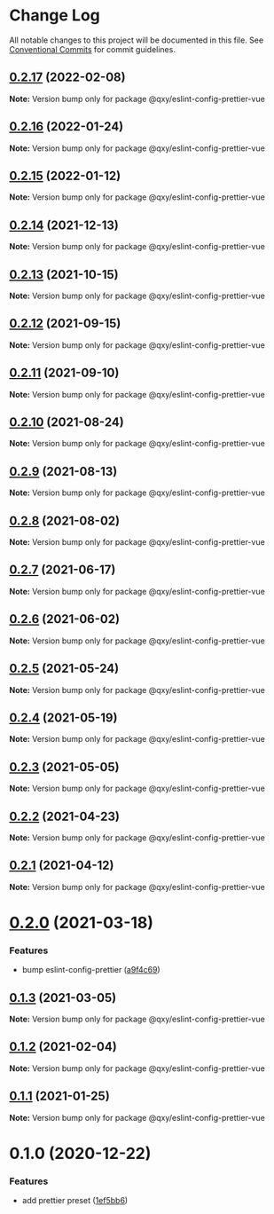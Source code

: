 # Change Log

All notable changes to this project will be documented in this file.
See [Conventional Commits](https://conventionalcommits.org) for commit guidelines.

## [0.2.17](https://github.com/qxy-fe/configs/compare/@qxy/eslint-config-prettier-vue@0.2.16...@qxy/eslint-config-prettier-vue@0.2.17) (2022-02-08)

**Note:** Version bump only for package @qxy/eslint-config-prettier-vue





## [0.2.16](https://github.com/qxy-fe/configs/compare/@qxy/eslint-config-prettier-vue@0.2.15...@qxy/eslint-config-prettier-vue@0.2.16) (2022-01-24)

**Note:** Version bump only for package @qxy/eslint-config-prettier-vue





## [0.2.15](https://github.com/qxy-fe/configs/compare/@qxy/eslint-config-prettier-vue@0.2.14...@qxy/eslint-config-prettier-vue@0.2.15) (2022-01-12)

**Note:** Version bump only for package @qxy/eslint-config-prettier-vue





## [0.2.14](https://github.com/qxy-fe/configs/compare/@qxy/eslint-config-prettier-vue@0.2.13...@qxy/eslint-config-prettier-vue@0.2.14) (2021-12-13)

**Note:** Version bump only for package @qxy/eslint-config-prettier-vue





## [0.2.13](https://github.com/qxy-fe/configs/compare/@qxy/eslint-config-prettier-vue@0.2.12...@qxy/eslint-config-prettier-vue@0.2.13) (2021-10-15)

**Note:** Version bump only for package @qxy/eslint-config-prettier-vue





## [0.2.12](https://github.com/qxy-fe/configs/compare/@qxy/eslint-config-prettier-vue@0.2.11...@qxy/eslint-config-prettier-vue@0.2.12) (2021-09-15)

**Note:** Version bump only for package @qxy/eslint-config-prettier-vue





## [0.2.11](https://github.com/qxy-fe/configs/compare/@qxy/eslint-config-prettier-vue@0.2.10...@qxy/eslint-config-prettier-vue@0.2.11) (2021-09-10)

**Note:** Version bump only for package @qxy/eslint-config-prettier-vue





## [0.2.10](https://github.com/qxy-fe/configs/compare/@qxy/eslint-config-prettier-vue@0.2.9...@qxy/eslint-config-prettier-vue@0.2.10) (2021-08-24)

**Note:** Version bump only for package @qxy/eslint-config-prettier-vue





## [0.2.9](https://github.com/qxy-fe/configs/compare/@qxy/eslint-config-prettier-vue@0.2.8...@qxy/eslint-config-prettier-vue@0.2.9) (2021-08-13)

**Note:** Version bump only for package @qxy/eslint-config-prettier-vue





## [0.2.8](https://github.com/qxy-fe/configs/compare/@qxy/eslint-config-prettier-vue@0.2.7...@qxy/eslint-config-prettier-vue@0.2.8) (2021-08-02)

**Note:** Version bump only for package @qxy/eslint-config-prettier-vue

## [0.2.7](https://github.com/qxy-fe/configs/compare/@qxy/eslint-config-prettier-vue@0.2.6...@qxy/eslint-config-prettier-vue@0.2.7) (2021-06-17)

**Note:** Version bump only for package @qxy/eslint-config-prettier-vue

## [0.2.6](https://github.com/qxy-fe/configs/compare/@qxy/eslint-config-prettier-vue@0.2.5...@qxy/eslint-config-prettier-vue@0.2.6) (2021-06-02)

**Note:** Version bump only for package @qxy/eslint-config-prettier-vue

## [0.2.5](https://github.com/qxy-fe/configs/compare/@qxy/eslint-config-prettier-vue@0.2.4...@qxy/eslint-config-prettier-vue@0.2.5) (2021-05-24)

**Note:** Version bump only for package @qxy/eslint-config-prettier-vue

## [0.2.4](https://github.com/qxy-fe/configs/compare/@qxy/eslint-config-prettier-vue@0.2.3...@qxy/eslint-config-prettier-vue@0.2.4) (2021-05-19)

**Note:** Version bump only for package @qxy/eslint-config-prettier-vue

## [0.2.3](https://github.com/qxy-fe/configs/compare/@qxy/eslint-config-prettier-vue@0.2.2...@qxy/eslint-config-prettier-vue@0.2.3) (2021-05-05)

**Note:** Version bump only for package @qxy/eslint-config-prettier-vue

## [0.2.2](https://github.com/qxy-fe/configs/compare/@qxy/eslint-config-prettier-vue@0.2.1...@qxy/eslint-config-prettier-vue@0.2.2) (2021-04-23)

**Note:** Version bump only for package @qxy/eslint-config-prettier-vue

## [0.2.1](https://github.com/qxy-fe/configs/compare/@qxy/eslint-config-prettier-vue@0.2.0...@qxy/eslint-config-prettier-vue@0.2.1) (2021-04-12)

**Note:** Version bump only for package @qxy/eslint-config-prettier-vue

# [0.2.0](https://github.com/qxy-fe/configs/compare/@qxy/eslint-config-prettier-vue@0.1.3...@qxy/eslint-config-prettier-vue@0.2.0) (2021-03-18)

### Features

-   bump eslint-config-prettier ([a9f4c69](https://github.com/qxy-fe/configs/commit/a9f4c69a2584ead637e67207f4fb028384dce948))

## [0.1.3](https://github.com/qxy-fe/configs/compare/@qxy/eslint-config-prettier-vue@0.1.2...@qxy/eslint-config-prettier-vue@0.1.3) (2021-03-05)

**Note:** Version bump only for package @qxy/eslint-config-prettier-vue

## [0.1.2](https://github.com/qxy-fe/configs/compare/@qxy/eslint-config-prettier-vue@0.1.1...@qxy/eslint-config-prettier-vue@0.1.2) (2021-02-04)

**Note:** Version bump only for package @qxy/eslint-config-prettier-vue

## [0.1.1](https://github.com/qxy-fe/configs/compare/@qxy/eslint-config-prettier-vue@0.1.0...@qxy/eslint-config-prettier-vue@0.1.1) (2021-01-25)

**Note:** Version bump only for package @qxy/eslint-config-prettier-vue

# 0.1.0 (2020-12-22)

### Features

-   add prettier preset ([1ef5bb6](https://github.com/qxy-fe/configs/commit/1ef5bb6be35fac9592d01196bc7af60d7f022ceb))
